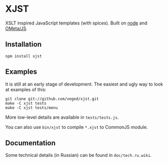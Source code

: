 # XJST

XSLT inspired JavaScript templates (with spices).
Built on [node](http://nodejs.org) and [OMeta/JS](https://github.com/veged/ometa-js).

## Installation

    npm install xjst

## Examples

It is still at an early stage of development.
The easiest and ugly way to look at examples of this:

    git clone git://github.com/veged/xjst.git
    make -C xjst tests
    make -C xjst tests/menu

More low-level details are available in `tests/tests.js`.

You can also use `bin/xjst` to compile `*.xjst` to CommonJS module.

## Documentation

Some technical details (in Russian) can be found in `doc/tech.ru.wiki`.
